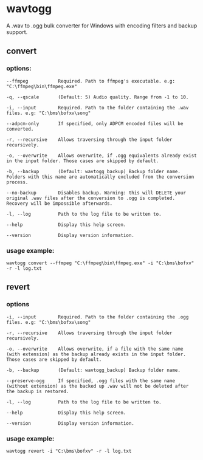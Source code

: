 # wavtogg

A .wav to .ogg bulk converter for Windows with encoding filters and backup support.

## convert

### options:
```
--ffmpeg           Required. Path to ffmpeg's executable. e.g: "C:\ffmpeg\bin\ffmpeg.exe"

-q, --qscale       (Default: 5) Audio quality. Range from -1 to 10.

-i, --input        Required. Path to the folder containing the .wav files. e.g: "C:\bms\bofxv\song"

--adpcm-only       If specified, only ADPCM encoded files will be converted.

-r, --recursive    Allows traversing through the input folder recursively.

-o, --overwrite    Allows overwrite, if .ogg equivalents already exist in the input folder. Those cases are skipped by default.

-b, --backup       (Default: wavtogg_backup) Backup folder name. Folders with this name are automatically excluded from the conversion process.

--no-backup        Disables backup. Warning: this will DELETE your original .wav files after the conversion to .ogg is completed. Recovery will be impossible afterwards.

-l, --log          Path to the log file to be written to.

--help             Display this help screen.

--version          Display version information.
```

### usage example:
`wavtogg convert --ffmpeg "C:\ffmpeg\bin\ffmpeg.exe" -i "C:\bms\bofxv" -r -l log.txt`

## revert

### options
```
-i, --input        Required. Path to the folder containing the .ogg files. e.g: "C:\bms\bofxv\song"

-r, --recursive    Allows traversing through the input folder recursively.

-o, --overwrite    Allows overwrite, if a file with the same name (with extension) as the backup already exists in the input folder. Those cases are skipped by default.

-b, --backup       (Default: wavtogg_backup) Backup folder name.

--preserve-ogg     If specified, .ogg files with the same name (without extension) as the backed up .wav will not be deleted after the backup is restored.

-l, --log          Path to the log file to be written to.

--help             Display this help screen.

--version          Display version information.
```

### usage example:
`wavtogg revert -i "C:\bms\bofxv" -r -l log.txt`
